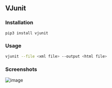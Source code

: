 ## VJunit

### Installation
```bash
pip3 install vjunit
```
### Usage
```bash
vjunit --file <xml file> --output <html file>
```

### Screenshots
![image](assets/screenshot1.png)
